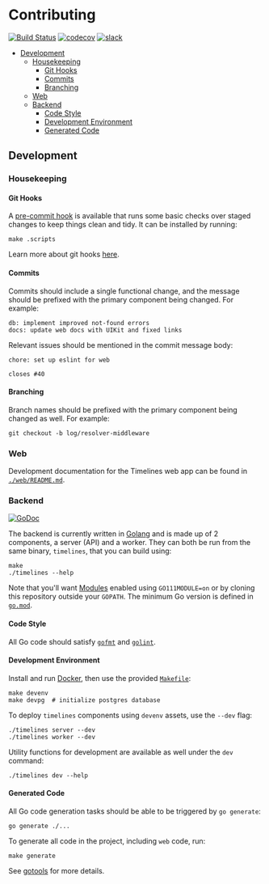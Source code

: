 # Contributing

[![Build Status](https://dev.azure.com/bobheadxi/bobheadxi/_apis/build/status/bobheadxi.timelines?branchName=master)](https://dev.azure.com/bobheadxi/bobheadxi/_build/latest?definitionId=5&branchName=master)
[![codecov](https://codecov.io/gh/bobheadxi/timelines/branch/master/graph/badge.svg)](https://codecov.io/gh/bobheadxi/timelines)
[![slack](https://img.shields.io/badge/slack-grey.svg?logo=slack)](https://join.slack.com/t/timelines-app/shared_invite/enQtNjEzMDE1NDk5NjAwLWZlN2ViZTE0NTNlNDZjZTNlOTNiNzZhZTZmNzgzZGVmNzcwZGE2NGJiN2QwNDQ0NzIyNmJlM2QzOTE4ZjQ3ZGE)

* [Development](#development)
  * [Housekeeping](#housekeeping)
    * [Git Hooks](#git-hooks)
    * [Commits](#commits)
    * [Branching](#branching)
  * [Web](#web)
  * [Backend](#backend)
    * [Code Style](#code-style)
    * [Development Environment](#development-environment)
    * [Generated Code](#generated-code)

## Development

### Housekeeping

#### Git Hooks

A [pre-commit hook](./.scripts/pre-commit.sh) is available that runs some basic
checks over staged changes to keep things clean and tidy. It can be installed by
running:

```
make .scripts
```

Learn more about git hooks [here](https://git-scm.com/book/en/v2/Customizing-Git-Git-Hooks).

#### Commits

Commits should include a single functional change, and the message should be
prefixed with the primary component being changed. For example:

```
db: implement improved not-found errors
docs: update web docs with UIKit and fixed links
```

Relevant issues should be mentioned in the commit message body:

```
chore: set up eslint for web

closes #40
```

#### Branching

Branch names should be prefixed with the primary component being changed as well.
For example:

```
git checkout -b log/resolver-middleware
```

### Web

Development documentation for the Timelines web app can be found in
[`./web/README.md`](./web/README.md).

### Backend

[![GoDoc](https://godoc.org/github.com/bobheadxi/timelines?status.svg)](https://godoc.org/github.com/bobheadxi/timelines)

The backend is currently written in [Golang](https://golang.org/) and is made up
of 2 components, a server (API) and a worker. They can both be run from the
same binary, `timelines`, that you can build using:

```
make
./timelines --help
```

Note that you'll want [Modules](https://github.com/golang/go/wiki/Modules)
enabled using `GO111MODULE=on` or by cloning this repository outside your `GOPATH`.
The minimum Go version is defined in [`go.mod`](./go.mod).

#### Code Style

All Go code should satisfy [`gofmt`](https://golang.org/cmd/gofmt/) and
[`golint`](https://github.com/golang/lint).

#### Development Environment

Install and run [Docker](https://www.docker.com/products/docker-desktop), then
use the provided [`Makefile`](./Makefile):

```
make devenv
make devpg  # initialize postgres database
```

To deploy `timelines` components using `devenv` assets, use the `--dev` flag:

```
./timelines server --dev
./timelines worker --dev
```

Utility functions for development are available as well under the `dev` command:

```
./timelines dev --help
```

#### Generated Code

All Go code generation tasks should be able to be triggered by `go generate`:

```
go generate ./...
```

To generate all code in the project, including `web` code, run:

```
make generate
```

See [gotools](./gotools/README.md) for more details.
